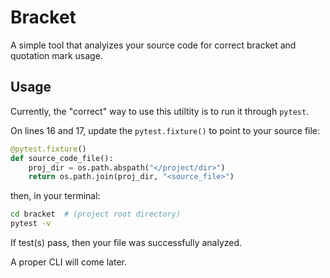 # Bracket
A simple tool that analyizes your source code for correct bracket and quotation mark usage.

## Usage
Currently, the "correct" way to use this utiltity is to run it through `pytest`.

On lines 16 and 17, update the `pytest.fixture()` to point to your source file:
```python
@pytest.fixture()
def source_code_file():
    proj_dir = os.path.abspath("</project/dir>")
    return os.path.join(proj_dir, "<source_file>")
```

then, in your terminal:

```bash
cd bracket  # (project root directory)
pytest -v
```

If test(s) pass, then your file was successfully analyzed.

A proper CLI will come later.